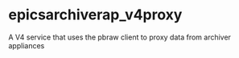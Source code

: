 # epicsarchiverap_v4proxy
A V4 service that uses the pbraw client to proxy data from archiver appliances
